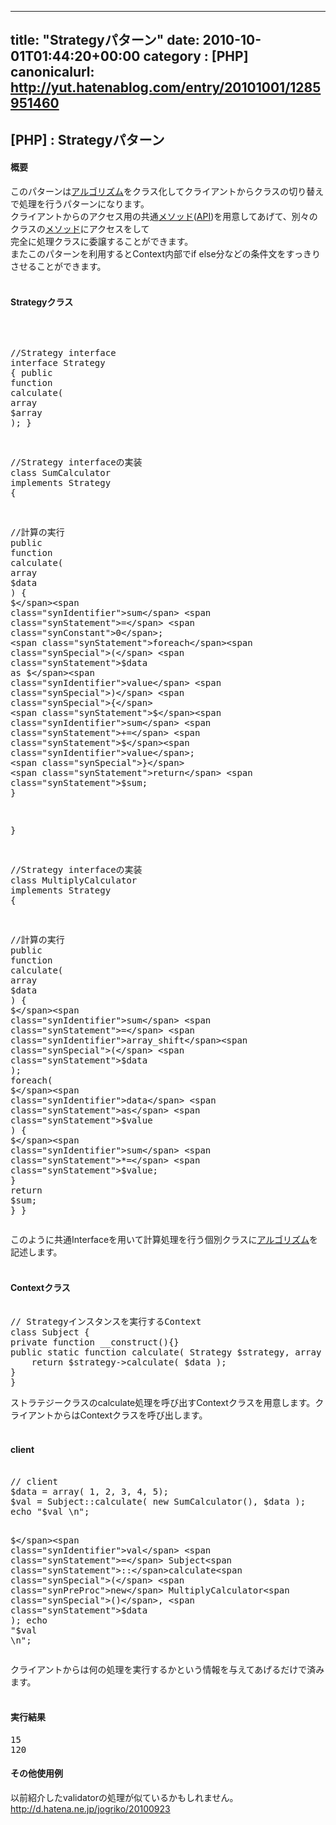 
---
title: "Strategyパターン"
date: 2010-10-01T01:44:20+00:00
category : [PHP]
canonicalurl: http://yut.hatenablog.com/entry/20101001/1285951460
---

## [PHP] : Strategyパターン


<div class="section">
<h4>概要</h4>
<p>このパターンは<a class="keyword" href="http://d.hatena.ne.jp/keyword/%A5%A2%A5%EB%A5%B4%A5%EA%A5%BA%A5%E0">アルゴリズム</a>をクラス化してクライアントからクラスの切り替えで処理を行うパターンになります。<br />
クライアントからのアクセス用の共通<a class="keyword" href="http://d.hatena.ne.jp/keyword/%A5%E1%A5%BD%A5%C3%A5%C9">メソッド</a>(<a class="keyword" href="http://d.hatena.ne.jp/keyword/API">API</a>)を用意してあげて、別々のクラスの<a class="keyword" href="http://d.hatena.ne.jp/keyword/%A5%E1%A5%BD%A5%C3%A5%C9">メソッド</a>にアクセスをして<br />
完全に処理クラスに委譲することができます。<br />
またこのパターンを利用するとContext内部でif else分などの条件文をすっきりさせることができます。<br />
<br />
</p>

</div>
<div class="section">
<h4>Strategyクラス</h4>
<pre class="hljs php" data-lang="php" data-unlink><span class="synSpecial"><?php</span>

<span class="synComment">//Strategy interface</span>
<span class="synType">interface</span> Strategy <span class="synSpecial">{</span>
<span class="synType">public</span> <span class="synPreProc">function</span> calculate<span class="synSpecial">(</span> <span class="synType">array</span> <span class="synStatement">$</span><span class="synIdentifier">array</span> <span class="synSpecial">)</span>;
<span class="synSpecial">}</span>

<span class="synComment">//Strategy interfaceの実装</span>
<span class="synType">class</span> SumCalculator <span class="synType">implements</span> Strategy <span class="synSpecial">{</span>

<span class="synComment">//計算の実行</span>
<span class="synType">public</span> <span class="synPreProc">function</span> calculate<span class="synSpecial">(</span> <span class="synType">array</span> <span class="synStatement">$</span><span class="synIdentifier">data</span> <span class="synSpecial">)</span> <span class="synSpecial">{</span>
    <span class="synStatement">$</span><span class="synIdentifier">sum</span> <span class="synStatement">=</span> <span class="synConstant">0</span>;
    <span class="synStatement">foreach</span><span class="synSpecial">(</span> <span class="synStatement">$</span><span class="synIdentifier">data</span> <span class="synStatement">as</span> <span class="synStatement">$</span><span class="synIdentifier">value</span> <span class="synSpecial">)</span> <span class="synSpecial">{</span>
        <span class="synStatement">$</span><span class="synIdentifier">sum</span> <span class="synStatement">+=</span> <span class="synStatement">$</span><span class="synIdentifier">value</span>;
    <span class="synSpecial">}</span>
    <span class="synStatement">return</span> <span class="synStatement">$</span><span class="synIdentifier">sum</span>;
<span class="synSpecial">}</span>

<span class="synSpecial">}</span>

<span class="synComment">//Strategy interfaceの実装</span>
<span class="synType">class</span> MultiplyCalculator <span class="synType">implements</span> Strategy <span class="synSpecial">{</span>

<span class="synComment">//計算の実行</span>
<span class="synType">public</span> <span class="synPreProc">function</span> calculate<span class="synSpecial">(</span> <span class="synType">array</span> <span class="synStatement">$</span><span class="synIdentifier">data</span> <span class="synSpecial">)</span> <span class="synSpecial">{</span>
    <span class="synStatement">$</span><span class="synIdentifier">sum</span> <span class="synStatement">=</span> <span class="synIdentifier">array_shift</span><span class="synSpecial">(</span> <span class="synStatement">$</span><span class="synIdentifier">data</span> <span class="synSpecial">)</span>;
    <span class="synStatement">foreach</span><span class="synSpecial">(</span> <span class="synStatement">$</span><span class="synIdentifier">data</span> <span class="synStatement">as</span> <span class="synStatement">$</span><span class="synIdentifier">value</span> <span class="synSpecial">)</span> <span class="synSpecial">{</span>
        <span class="synStatement">$</span><span class="synIdentifier">sum</span> <span class="synStatement">*=</span> <span class="synStatement">$</span><span class="synIdentifier">value</span>;
    <span class="synSpecial">}</span>
    <span class="synStatement">return</span> <span class="synStatement">$</span><span class="synIdentifier">sum</span>;
<span class="synSpecial">}</span>
<span class="synSpecial">}</span>
</pre><p>このように共通Interfaceを用いて計算処理を行う個別クラスに<a class="keyword" href="http://d.hatena.ne.jp/keyword/%A5%A2%A5%EB%A5%B4%A5%EA%A5%BA%A5%E0">アルゴリズム</a>を記述します。<br />
<br />
</p>

</div>
<div class="section">
<h4>Contextクラス</h4>
<pre class="hljs php" data-lang="php" data-unlink><span class="synSpecial"><?php</span>
<span class="synComment">// Strategyインスタンスを実行するContext</span>
<span class="synType">class</span> Subject <span class="synSpecial">{</span>
<span class="synType">private</span> <span class="synPreProc">function</span> <span class="synStatement">__construct</span><span class="synSpecial">(){}</span>
<span class="synType">public</span> <span class="synType">static</span> <span class="synPreProc">function</span> calculate<span class="synSpecial">(</span> Strategy <span class="synStatement">$</span><span class="synIdentifier">strategy</span>, <span class="synType">array</span> <span class="synStatement">$</span><span class="synIdentifier">data</span> <span class="synSpecial">)</span> <span class="synSpecial">{</span>
    <span class="synStatement">return</span> <span class="synStatement">$</span><span class="synIdentifier">strategy</span><span class="synType">-></span>calculate<span class="synSpecial">(</span> <span class="synStatement">$</span><span class="synIdentifier">data</span> <span class="synSpecial">)</span>;
<span class="synSpecial">}</span>
<span class="synSpecial">}</span>
</pre><p>ストラテジークラスのcalculate処理を呼び出すContextクラスを用意します。クライアントからはContextクラスを呼び出します。<br />
<br />
</p>

</div>
<div class="section">
<h4>client</h4>
<pre class="hljs php" data-lang="php" data-unlink><span class="synSpecial"><?php</span>
<span class="synComment">// client</span>
<span class="synStatement">$</span><span class="synIdentifier">data</span> <span class="synStatement">=</span> <span class="synType">array</span><span class="synSpecial">(</span> <span class="synConstant">1</span>, <span class="synConstant">2</span>, <span class="synConstant">3</span>, <span class="synConstant">4</span>, <span class="synConstant">5</span><span class="synSpecial">)</span>;
<span class="synStatement">$</span><span class="synIdentifier">val</span> <span class="synStatement">=</span> Subject<span class="synStatement">::</span>calculate<span class="synSpecial">(</span> <span class="synPreProc">new</span> SumCalculator<span class="synSpecial">()</span>, <span class="synStatement">$</span><span class="synIdentifier">data</span> <span class="synSpecial">)</span>;
<span class="synPreProc">echo</span> "<span class="synStatement">$</span><span class="synIdentifier">val</span><span class="synConstant"> </span><span class="synSpecial">\n</span>";

<span class="synStatement">$</span><span class="synIdentifier">val</span> <span class="synStatement">=</span> Subject<span class="synStatement">::</span>calculate<span class="synSpecial">(</span> <span class="synPreProc">new</span> MultiplyCalculator<span class="synSpecial">()</span>, <span class="synStatement">$</span><span class="synIdentifier">data</span> <span class="synSpecial">)</span>; 
<span class="synPreProc">echo</span> "<span class="synStatement">$</span><span class="synIdentifier">val</span><span class="synConstant"> </span><span class="synSpecial">\n</span>";
</pre><p>クライアントからは何の処理を実行するかという情報を与えてあげるだけで済みます。<br />
<br />
</p>

</div>
<div class="section">
<h4>実行結果</h4>
<pre class="code" data-lang="" data-unlink>15
120</pre>
</div>
<div class="section">
<h4>その他使用例</h4>
<p>以前紹介したvalidatorの処理が似ているかもしれません。<br />
<a href="http://d.hatena.ne.jp/jogriko/20100923">http://d.hatena.ne.jp/jogriko/20100923</a></p>

</div>

